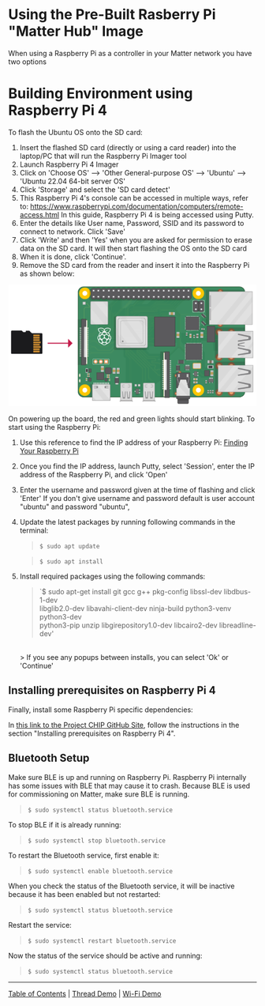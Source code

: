 # Using the Pre-Built Rasberry Pi "Matter Hub" Image

When using a Raspberry Pi as a controller in your Matter network you have two
options

# Building Environment using Raspberry Pi 4

To flash the Ubuntu OS onto the SD card:

1. Insert the flashed SD card (directly or using a card reader) into the
   laptop/PC that will run the Raspberry Pi Imager tool
2. Launch Raspberry Pi 4 Imager
3. Click on 'Choose OS' --> 'Other General-purpose OS' --> 'Ubuntu' --> 'Ubuntu
   22.04 64-bit server OS'
4. Click 'Storage' and select the 'SD card detect'
5. This Raspberry Pi 4's console can be accessed in multiple ways, refer to:
   https://www.raspberrypi.com/documentation/computers/remote-access.html In
   this guide, Raspberry Pi 4 is being accessed using Putty.
6. Enter the details like User name, Password, SSID and its password to connect
   to network. Click 'Save'
7. Click 'Write' and then 'Yes' when you are asked for permission to erase data
   on the SD card. It will then start flashing the OS onto the SD card
8. When it is done, click 'Continue'.
9. Remove the SD card from the reader and insert it into the Raspberry Pi as
   shown below:

<!-- ![Inserting SD into Pi](images/sd_into_pi.png) -->
<img src="images/sd_into_pi.png" alt="Inserting SD into Pi" width="550"/>

On powering up the board, the red and green lights should start blinking. To
start using the Raspberry Pi:

1. Use this reference to find the IP address of your Raspberry Pi:
   [Finding Your Raspberry Pi](../general/FIND_RASPI.md)
2. Once you find the IP address, launch Putty, select 'Session', enter the IP
   address of the Raspberry Pi, and click 'Open'
3. Enter the username and password given at the time of flashing and click
   'Enter' If you don't give username and password default is user account
   "ubuntu" and password "ubuntu",

4. Update the latest packages by running following commands in the terminal:

    > `$ sudo apt update`

    > `$ sudo apt install`

5. Install required packages using the following commands:

    > `$ sudo apt-get install git gcc g++ pkg-config libssl-dev libdbus-1-dev \
    >  libglib2.0-dev libavahi-client-dev ninja-build python3-venv python3-dev \
    >  python3-pip unzip libgirepository1.0-dev libcairo2-dev libreadline-dev'

    <br>
    > If you see any popups between installs, you can select 'Ok' or 'Continue'

## Installing prerequisites on Raspberry Pi 4

Finally, install some Raspberry Pi specific dependencies:

In
[this link to the Project CHIP GitHub Site](https://github.com/project-chip/connectedhomeip/blob/master/docs/guides/BUILDING.md),
follow the instructions in the section "Installing prerequisites on Raspberry Pi
4".

## Bluetooth Setup

Make sure BLE is up and running on Raspberry Pi. Raspberry Pi internally has
some issues with BLE that may cause it to crash. Because BLE is used for
commissioning on Matter, make sure BLE is running.

> `$ sudo systemctl status bluetooth.service`

To stop BLE if it is already running:

> `$ sudo systemctl stop bluetooth.service`

To restart the Bluetooth service, first enable it:

> `$ sudo systemctl enable bluetooth.service`

When you check the status of the Bluetooth service, it will be inactive because
it has been enabled but not restarted:

> `$ sudo systemctl status bluetooth.service`

Restart the service:

> `$ sudo systemctl restart bluetooth.service`

Now the status of the service should be active and running:

> `$ sudo systemctl status bluetooth.service`

---

[Table of Contents](../README.md) | [Thread Demo](../thread/DEMO_OVERVIEW.md) |
[Wi-Fi Demo](./DEMO_OVERVIEW.md)
